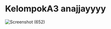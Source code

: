 # KelompokA3 anajjayyyy
![Screenshot (652)](https://user-images.githubusercontent.com/28477940/167782490-b8c1f181-021c-4f36-8514-6cd264565082.png)
